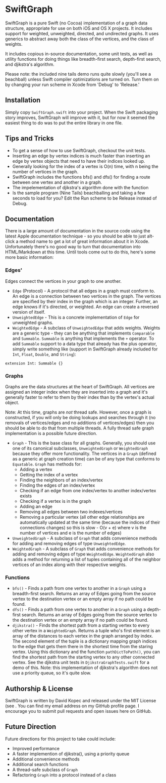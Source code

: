 # SwiftGraph

SwiftGraph is a pure Swift (no Cocoa) implementation of a graph data structure, appropriate for use on both iOS and OS X projects. It includes support for weighted, unweighted, directed, and undirected graphs. It uses generics to abstract away both the class of the vertices, and the class of weights.

It includes copious in-source documentation, some unit tests, as well as utility functions for doing things like breadth-first search, depth-first search, and djikstra's algorithm.

Please note: the included nine tails demo runs quite slowly (you'll see a beachball) unless Swift compiler optimizations are turned on. Turn them on by changing your run scheme in Xcode from 'Debug' to 'Release.'

## Installation
Simply copy `SwiftGraph.swift` into your project. When the Swift packaging story improves, SwiftGraph will improve with it, but for now it seemed the easiest thing to do was to put the entire library in one file.

## Tips and Tricks
* To get a sense of how to use SwiftGraph, checkout the unit tests.
* Inserting an edge by vertex indices is much faster than inserting an edge by vertex objects that need to have their indices looked up.
* Generally looking for the index of a vertex is O(n) time, with n being the number of vertices in the graph.
* SwiftGraph includes the functions bfs() and dfs() for finding a route between one vertex and another in a graph.
* The impelementation of djikstra's algorithm done with the function 
* Is the sample program (Nine Tails) beachballing and taking a few seconds to load for you? Edit the Run scheme to be Release instead of Debug.

## Documentation
There is a large amount of documentation in the source code using the latest Apple documentation technique - so you should be able to just alt-click a method name to get a lot of great information about it in Xcode.  Unfortunately there's no good way to turn that documentation into HTML/Markdown at this time. Until tools come out to do this, here's some more basic information:

### Edges'
Edges connect the vertices in your graph to one another.

* `Edge` (Protocol) - A protocol that all edges in a graph must conform to. An edge is a connection between two vertices in the graph. The vertices are specified by their index in the graph which is an integer. Further, an edge knows if it's directed, or weighted. An edge can create a reversed version of itself.
* `UnweightedEdge` - This is a concrete implementation of `Edge` for unweighted graphs.
* `WeightedEdge` - A subclass of `UnweightedEdge` that adds weights. Weights are a generic type - they can be anything that implements `Comparable` and `Summable`.  `Summable` is anything that implements the `+` operator.  To add `Summable` support to a data type that already has the plus operator, simply write something like (support in SwiftGraph already included for `Int`, `Float`, `Double`, and `String`):
```
extension Int: Summable {}
```

### Graphs
Graphs are the data structures at the heart of SwiftGraph. All vertices are assigned an integer index when they are inserted into a graph and it's generally faster to refer to them by their index than by the vertex's actual object. 

Note: At this time, graphs are *not* thread safe. However, once a graph is constructed, if you will only be doing lookups and searches through it (no removals of vertices/edges and no additions of vertices/edges) then you should be able to do that from multiple threads. A fully thread safe graph implementation is a possible future direction.

* `Graph` - This is the base class for all graphs.  Generally, you should use one of its canonical subclasses, `UnweightedGraph` or `WeightedGraph` because they offer more functionality. The vertices in a `Graph` (defined as a generic at graph creation time) can be of any type that conforms to `Equatable`. `Graph` has methods for:
  * Adding a vertex
  * Getting the index of a vertex
  * Finding the neighbors of an index/vertex
  * Finding the edges of an index/vertex
  * Checking if an edge from one index/vertex to another index/vertex exists
  * Checking if a vertex is in the graph
  * Adding an edge
  * Removing all edges between two indexes/vertices
  * Removing a particular vertex (all other edge relationships are automatically updated at the same time (because the indices of their connections changes) so this is slow - O(v + e) where v is the number of vertices and e is the number of edges)
* `UnweightedGraph` - A subclass of `Graph` that adds convenience methods for adding and removing edges of type `UnweightedEdge`.
* `WeightedGraph` - A subclass of `Graph` that adds convenience methods for adding and removing edges of type `WeightedEdge`. `WeightedGraph` also adds a method for returning a list of tuples containing all of the neighbor vertices of an index along with their respective weights.

### Functions
* `bfs()` - Finds a path from one vertex to another in a `Graph` using a breadth-first search. Returns an array of Edges going from the source vertex to the destination vertex or an empty array if no path could be found.
* `dfs()` - Finds a path from one vertex to another in a `Graph` using a depth-first search. Returns an array of Edges going from the source vertex to the destination vertex or an empty array if no path could be found.
* `djikstra()` - Finds the shortest path from a starting vertex to every other vertex in a `WeightedGraph`. Returns a tuple who's first element is an array of the distances to each vertex in the graph arranged by index. The second element of the tuple is a dictionary mapping graph indices to the edge that gets them there in the shortest time from the staring vertex. Using this dictionary and the function `pathDictToPath()`, you can find the shortest path from the starting vertex to any other connected vertex. See the djikstra unit tests in `DjikstraGraphTests.swift` for a demo of this. Note: this implementation of djikstra's algorithm does not use a priority queue, so it's quite slow.

## Authorship & License
SwiftGraph is written by David Kopec and released under the MIT License (see . You can find my email address on my GitHub profile page. I encourage you to submit pull requests and open issues here on GitHub.

## Future Direction
Future directions for this project to take could include:
* Improved performance
* A faster implemention of djikstra(), using a priority queue
* Additional convenience methods
* Additional search functions
* A thread-safe subclass of `Graph`
* Refactoring `Graph` into a protocol instead of a class
